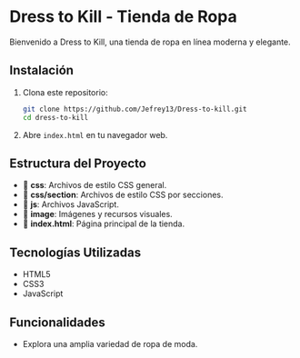 # Dress to Kill - Tienda de Ropa

Bienvenido a Dress to Kill, una tienda de ropa en línea moderna y elegante.

## Instalación

1. Clona este repositorio:

    ```bash
    git clone https://github.com/Jefrey13/Dress-to-kill.git
    cd dress-to-kill
    ```

2. Abre `index.html` en tu navegador web.

## Estructura del Proyecto

- 📁 **css**: Archivos de estilo CSS general.
- 📁 **css/section**: Archivos de estilo CSS por secciones.
- 📁 **js**: Archivos JavaScript.
- 📁 **image**: Imágenes y recursos visuales.
- 📄 **index.html**: Página principal de la tienda.

## Tecnologías Utilizadas

- HTML5
- CSS3
- JavaScript

## Funcionalidades

- Explora una amplia variedad de ropa de moda.